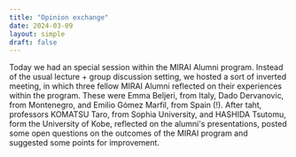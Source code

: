 ```yaml
---
title: "Opinion exchange"
date: 2024-03-09
layout: simple
draft: false
---
```


Today we had an special session within the MIRAI Alumni program. Instead of the
usual lecture + group discussion setting, we hosted a sort of inverted meeting,
in which three fellow MIRAI Alumni reflected on their experiences within the
program. These were Emma Beljeri, from Italy, Dado Dervanovic, from Montenegro,
and Emilio Gómez Marfil, from Spain (!). After taht, professors KOMATSU Taro,
from Sophia University, and HASHIDA Tsutomu, form the University of Kobe,
reflected on the alumni's presentations, posted some open questions on the
outcomes of the MIRAI program and suggested some points for improvement.
